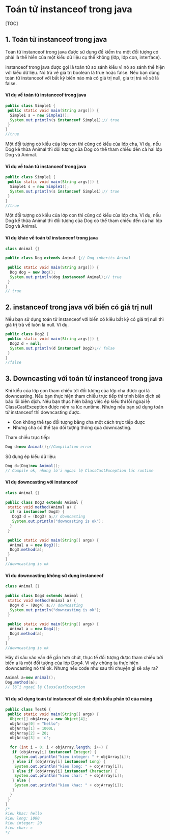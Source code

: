 # Toán tử instanceof trong java

[TOC]

## 1. Toán tử instanceof trong java

Toán tử instanceof trong java được sử dụng để kiểm tra một đối tượng có phải là thể hiển của một kiểu dữ liệu cụ thể không (lớp, lớp con, interface).

instanceof trong java được gọi là toán tử so sánh kiểu vì nó so sánh thể hiện với kiểu dữ liệu. Nó trả về giá trị boolean là true hoặc false. Nếu bạn dùng toán tử instanceof với bất kỳ biến nào mà có giá trị null, giá trị trả về sẽ là false.

#### Ví dụ về toán tử instanceof trong java

```java
public class Simple1 {
 public static void main(String args[]) {
  Simple1 s = new Simple1();
  System.out.println(s instanceof Simple1);// true
 }
}
//true
```

Một đối tượng có kiểu của lớp con thì cũng có kiểu của lớp cha. Ví dụ, nếu Dog kế thừa Animal thì đối tượng của Dog có thể tham chiếu đến cả hai lớp Dog và Animal.

#### Ví dụ về toán tử instanceof trong java

```java
public class Simple1 {
 public static void main(String args[]) {
  Simple1 s = new Simple1();
  System.out.println(s instanceof Simple1);// true
 }
}
//true
```

Một đối tượng có kiểu của lớp con thì cũng có kiểu của lớp cha. Ví dụ, nếu Dog kế thừa Animal thì đối tượng của Dog có thể tham chiếu đến cả hai lớp Dog và Animal.

#### Ví dụ khác về toán tử instanceof trong java

```java
class Animal {}
 
public class Dog extends Animal {// Dog inherits Animal
 
 public static void main(String args[]) {
  Dog dog = new Dog();
  System.out.println(dog instanceof Animal);// true
 }
}
// true
```

## 2. instanceof trong java với biến có giá trị null

Nếu bạn sử dụng toán tử instanceof với biến có kiểu bất kỳ có giá trị null thì giá trị trả về luôn là null. Ví dụ.

```java
public class Dog2 {
 public static void main(String args[]) {
  Dog2 d = null;
  System.out.println(d instanceof Dog2);// false
 }
}
//false
```

## 3. Downcasting với toán tử instanceof trong java

Khi kiểu của lớp con tham chiếu tới đối tượng của lớp cha được gọi là downcasting. Nếu bạn thực hiện tham chiếu trực tiếp thì trình biên dịch sẽ báo lỗi biên dịch. Nếu bạn thực hiện bằng việc ép kiểu thì lỗi ngoại lệ ClassCastException được ném ra lúc runtime. Nhưng nếu bạn sử dụng toán tử instanceof thì downcasting được.

- Con không thể tạo đối tượng bằng cha một cách trực tiếp được
- Nhưng cha có thể tạo đối tượng thông qua downcasting. 

Tham chiếu trực tiếp:

```java
Dog d=new Animal();//Compilation error  
```

Sử dụng ép kiểu dữ liệu:

```java
Dog d=(Dog)new Animal(); 
// Compile ok, nhưng lỗi ngoại lệ ClassCastException lúc runtime
```

#### Ví dụ downcasting với instanceof

```java
class Animal {}
 
public class Dog3 extends Animal {
 static void method(Animal a) {
  if (a instanceof Dog3) {
   Dog3 d = (Dog3) a;// downcasting
   System.out.println("downcasting is ok");
  }
 }
 
 public static void main(String[] args) {
  Animal a = new Dog3();
  Dog3.method(a);
 }
}
//downcasting is ok
```

#### Ví dụ downcasting không sử dụng instanceof

```java
class Animal {}
 
public class Dog4 extends Animal {
 static void method(Animal a) {
  Dog4 d = (Dog4) a;// downcasting
  System.out.println("downcasting is ok");
 }
 
 public static void main(String[] args) {
  Animal a = new Dog4();
  Dog4.method(a);
 }
}
//downcasting is ok
```

Hãy đi sâu vào vấn đề gần hơn chút, thực tế đối tượng được tham chiếu bởi biến a là một đối tượng của lớp Dog4. Vì vậy chúng ta thực hiện downcasting nó thì ok. Nhưng nếu code như sau thì chuyện gì sẽ xảy ra?

```java
Animal a=new Animal();  
Dog.method(a);  
// lỗi ngoại lệ ClassCastException
```

#### Ví dụ sử dụng toán tử instanceof để xác định kiểu phần tử của mảng

```java
public class Test6 {
 public static void main(String[] args) {
  Object[] objArray = new Object[4];
  objArray[0] = "hello";
  objArray[1] = 1000L;
  objArray[2] = 20;
  objArray[3] = 'c';
 
  for (int i = 0; i < objArray.length; i++) {
   if (objArray[i] instanceof Integer) {
    System.out.println("kieu integer: " + objArray[i]);
   } else if (objArray[i] instanceof Long) {
    System.out.println("kieu long: " + objArray[i]);
   } else if (objArray[i] instanceof Character) {
    System.out.println("kieu char: " + objArray[i]);
   } else {
    System.out.println("kieu khac: " + objArray[i]);
   }
  }
 }
}
/*
kieu khac: hello
kieu long: 1000
kieu integer: 20
kieu char: c
*/
```

